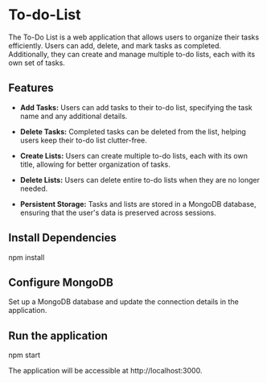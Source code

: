 # To-do-List

The To-Do List is a web application that allows users to organize their tasks efficiently. Users can add, delete, and mark tasks as completed. Additionally, they can create and manage
multiple to-do lists, each with its own set of tasks.

## Features

- **Add Tasks:** Users can add tasks to their to-do list, specifying the task name and any additional details.

- **Delete Tasks:** Completed tasks can be deleted from the list, helping users keep their to-do list clutter-free.

- **Create Lists:** Users can create multiple to-do lists, each with its own title, allowing for better organization of tasks.

- **Delete Lists:** Users can delete entire to-do lists when they are no longer needed.

- **Persistent Storage:** Tasks and lists are stored in a MongoDB database, ensuring that the user's data is preserved across sessions.

## Install Dependencies

npm install

## Configure MongoDB

Set up a MongoDB database and update the connection details in the application.

## Run the application

npm start

The application will be accessible at http://localhost:3000.
